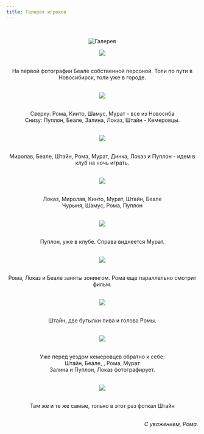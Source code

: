 ```yaml
---
title: Галерея игроков
---
```


&nbsp;

<p style='text-align: center'>
    <img src="/img/tit_gallery.jpg" alt='Галерея' />
</p>

<div align="center">

<a href="/img_gallery/nsk/nsk1.jpg"><img border=0 src="/img_gallery/nsk/nsk1_sm.jpg"></a>

<br>На первой фотографии Беале собственной персоной. Толи по пути в Новосибирск, толи уже в городе.
<br>
<br>

<a href="/img_gallery/nsk/nsk2.jpg"><img border=0 src="/img_gallery/nsk/nsk2_sm.jpg"></a>

<br>Сверху: Рома, Кинто, Шамус, Мурат - все из Новосиба
<br>Снизу: Пуплон, Беале, Залина, Локаз, Штайн - Кемеровцы.
<br>
<br>

<a href="/img_gallery/nsk/nsk3.jpg"><img border=0 src="/img_gallery/nsk/nsk3_sm.jpg"></a>

<br> Миролав, Беале, Штайн, Рома, Мурат, Динка, Локаз и Пуплон - идем в клуб на ночь играть.
<br>
<br>

<a href="/img_gallery/nsk/nsk4.jpg"><img border=0 src="/img_gallery/nsk/nsk4_sm.jpg"></a>

<br> Локаз, Миролав, Кинто, Мурат, Штайн, Беале
<br> Чурыня, Шамус, Рома, Пуплон
<br>
<br>

<a href="/img_gallery/nsk/nsk5.jpg"><img border=0 src="/img_gallery/nsk/nsk5_sm.jpg"></a>

<br> Пуплон, уже в клубе. Справа виднеется Мурат.
<br>
<br>

<a href="/img_gallery/nsk/nsk6.jpg"><img border=0 src="/img_gallery/nsk/nsk6_sm.jpg"></a>

<br> Рома, Локаз и Беале заняты зонингом. Рома еще параллельно смотрит фильм.
<br>
<br>

<a href="/img_gallery/nsk/nsk7.jpg"><img border=0 src="/img_gallery/nsk/nsk7_sm.jpg"></a>

<br> Штайн, две бутылки пива и голова Ромы.
<br>
<br>

<a href="/img_gallery/nsk/nsk8.jpg"><img border=0 src="/img_gallery/nsk/nsk8_sm.jpg"></a>

<br> Уже перед уездом кемеровцев обратно к себе:
<br> Штайн, Беале, , Рома, Мурат
<br> Залина и Пуплон, Локаз фотографирует.
<br>
<br>

<a href="/img_gallery/nsk/nsk9.jpg"><img border=0 src="/img_gallery/nsk/nsk9_sm.jpg"></a>

<br> Там же и те же самые, только в этот раз фоткал Штайн
<br>
<br>
</div>
<p><div align="right"><i>С уважением, Рома.</i></div></p>